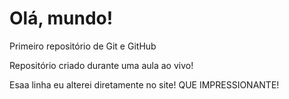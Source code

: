 # Olá, mundo!
 Primeiro repositório de Git e GitHub

 Repositório criado durante uma aula ao vivo!
 
 Esaa linha eu alterei diretamente no site! QUE IMPRESSIONANTE!
